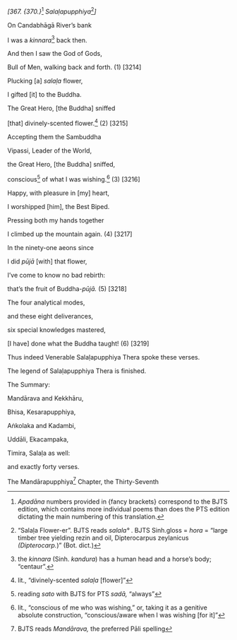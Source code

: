 *\[367. {370.}*[^1] *Salaḷapupphiya*[^2]*\]*

On Candabhāgā River’s bank

I was a *kinnara*[^3] back then.

And then I saw the God of Gods,

Bull of Men, walking back and forth. (1) \[3214\]

Plucking \[a\] *salaḷa* flower,

I gifted \[it\] to the Buddha.

The Great Hero, \[the Buddha\] sniffed

\[that\] divinely-scented flower.[^4] (2) \[3215\]

Accepting them the Sambuddha

Vipassi, Leader of the World,

the Great Hero, \[the Buddha\] sniffed,

conscious[^5] of what I was wishing.[^6] (3) \[3216\]

Happy, with pleasure in \[my\] heart,

I worshipped \[him\], the Best Biped.

Pressing both my hands together

I climbed up the mountain again. (4) \[3217\]

In the ninety-one aeons since

I did *pūjā* \[with\] that flower,

I’ve come to know no bad rebirth:

that’s the fruit of Buddha-*pūjā.* (5) \[3218\]

The four analytical modes,

and these eight deliverances,

six special knowledges mastered,

\[I have\] done what the Buddha taught! (6) \[3219\]

Thus indeed Venerable Salaḷapupphiya Thera spoke these verses.

The legend of Salaḷapupphiya Thera is finished.

The Summary:

Mandārava and Kekkhāru,

Bhisa, Kesarapupphiya,

Aṅkolaka and Kadambi,

Uddāli, Ekacampaka,

Timira, Salaḷa as well:

and exactly forty verses.

The Mandārapupphiya[^7] Chapter, the Thirty-Seventh

[^1]: *Apadāna* numbers provided in {fancy brackets} correspond to the
    BJTS edition, which contains more individual poems than does the PTS
    edition dictating the main numbering of this translation.

[^2]: “Salaḷa Flower-er”. BJTS reads *salala°* . BJTS Sinh.gloss =
    *hora* = “large timber tree yielding rezin and oil, Dipterocarpus
    zeylanicus *(Dipterocarp.*)” (Bot. dict.)

[^3]: the *kinnara* (Sinh. *kandura*) has a human head and a horse’s
    body; “centaur”.

[^4]: lit., “divinely-scented *salaḷa* \[flower\]”

[^5]: reading *sato* with BJTS for PTS *sadā,* “always”

[^6]: lit., “conscious of me who was wishing,” or, taking it as a
    genitive absolute construction, “conscious/aware when I was wishing
    \[for it\]”

[^7]: BJTS reads *Mandārava,* the preferred Pāli spelling
